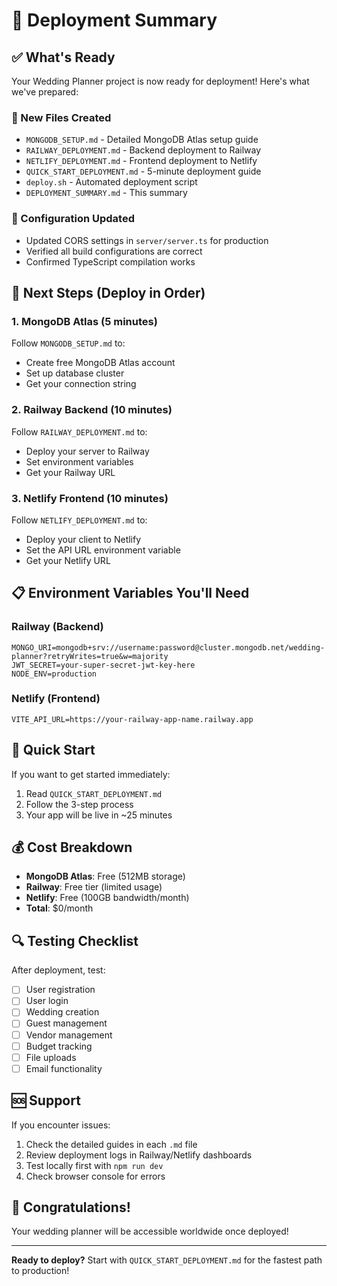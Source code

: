 # 🎉 Deployment Summary

## ✅ What's Ready
Your Wedding Planner project is now ready for deployment! Here's what we've prepared:

### 📁 New Files Created
- `MONGODB_SETUP.md` - Detailed MongoDB Atlas setup guide
- `RAILWAY_DEPLOYMENT.md` - Backend deployment to Railway
- `NETLIFY_DEPLOYMENT.md` - Frontend deployment to Netlify
- `QUICK_START_DEPLOYMENT.md` - 5-minute deployment guide
- `deploy.sh` - Automated deployment script
- `DEPLOYMENT_SUMMARY.md` - This summary

### 🔧 Configuration Updated
- Updated CORS settings in `server/server.ts` for production
- Verified all build configurations are correct
- Confirmed TypeScript compilation works

## 🚀 Next Steps (Deploy in Order)

### 1. MongoDB Atlas (5 minutes)
Follow `MONGODB_SETUP.md` to:
- Create free MongoDB Atlas account
- Set up database cluster
- Get your connection string

### 2. Railway Backend (10 minutes)
Follow `RAILWAY_DEPLOYMENT.md` to:
- Deploy your server to Railway
- Set environment variables
- Get your Railway URL

### 3. Netlify Frontend (10 minutes)
Follow `NETLIFY_DEPLOYMENT.md` to:
- Deploy your client to Netlify
- Set the API URL environment variable
- Get your Netlify URL

## 📋 Environment Variables You'll Need

### Railway (Backend)
```
MONGO_URI=mongodb+srv://username:password@cluster.mongodb.net/wedding-planner?retryWrites=true&w=majority
JWT_SECRET=your-super-secret-jwt-key-here
NODE_ENV=production
```

### Netlify (Frontend)
```
VITE_API_URL=https://your-railway-app-name.railway.app
```

## 🎯 Quick Start
If you want to get started immediately:
1. Read `QUICK_START_DEPLOYMENT.md`
2. Follow the 3-step process
3. Your app will be live in ~25 minutes

## 💰 Cost Breakdown
- **MongoDB Atlas**: Free (512MB storage)
- **Railway**: Free tier (limited usage)
- **Netlify**: Free (100GB bandwidth/month)
- **Total**: $0/month

## 🔍 Testing Checklist
After deployment, test:
- [ ] User registration
- [ ] User login
- [ ] Wedding creation
- [ ] Guest management
- [ ] Vendor management
- [ ] Budget tracking
- [ ] File uploads
- [ ] Email functionality

## 🆘 Support
If you encounter issues:
1. Check the detailed guides in each `.md` file
2. Review deployment logs in Railway/Netlify dashboards
3. Test locally first with `npm run dev`
4. Check browser console for errors

## 🎊 Congratulations!
Your wedding planner will be accessible worldwide once deployed!

---
**Ready to deploy?** Start with `QUICK_START_DEPLOYMENT.md` for the fastest path to production!
